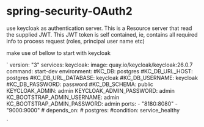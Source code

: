 # spring-security-OAuth2
use keycloak as authentication server.
This is a Resource server that read the supplied JWT. This JWT token is self contained, ie, contains all required info
to process request (roles, principal user name etc)

make use of bellow to start with keycloak

`
version: "3"
services:
  keycloak:
    image: quay.io/keycloak/keycloak:26.0.7
    command: start-dev
    environment:
      #KC_DB: postgres
      #KC_DB_URL_HOST: postgres
      #KC_DB_URL_DATABASE: keycloak
      #KC_DB_USERNAME: keycloak
      #KC_DB_PASSWORD: password
      #KC_DB_SCHEMA: public
      KEYCLOAK_ADMIN: admin
      KEYCLOAK_ADMIN_PASSWORD: admin
      KC_BOOTSTRAP_ADMIN_USERNAME: admin
      KC_BOOTSTRAP_ADMIN_PASSWORD: admin
    ports:
      - "8180:8080"
      - "9000:9000"
        #    depends_on:
        #      postgres:
        #condition: service_healthy

`
